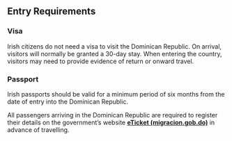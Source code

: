 ## Entry Requirements

### **Visa**

Irish citizens do not need a visa to visit the Dominican Republic. On arrival, visitors will normally be granted a 30-day stay. When entering the country, visitors may need to provide evidence of return or onward travel.

### **Passport**

Irish passports should be valid for a minimum period of six months from the date of entry into the Dominican Republic.

All passengers arriving in the Dominican Republic are required to register their details on the government’s website [**eTicket (migracion.gob.do)**](https://eticket.migracion.gob.do/) in advance of travelling.